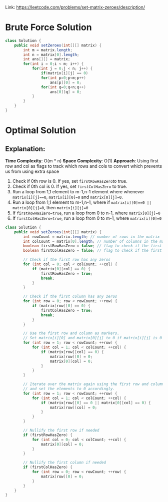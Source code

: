 Link: https://leetcode.com/problems/set-matrix-zeroes/description/
# Brute Force Solution


```java
class Solution {
    public void setZeroes(int[][] matrix) {
	    int m = matrix.length;
	    int n = matrix[0].length;
        int ans[][] = matrix;
	    for(int i = 0;i < m; i++) {
		    for(int j = 0;j < n; j++) {
			    if(matrix[i][j] == 0)
			    for(int p=0;p<m;p++)
				    ans[p][0] = 0;
			    for(int q=0;q<n;q++)
				    ans[0][q] = 0;
		    }
	    }
    }
}
```
# Optimal Solution
## Explanation:
**Time Complexity**: O(m * n)
**Space Complexity**: O(1)
**Approach**: Using first row and col as flags to track which rows and cols to convert which prevents us from using extra space
1. Check if 0th row is 0. If yes, set  ```firstRowHasZero```to true.
2. Check if 0th col is 0. If yes, set  ```firstColHasZero``` to true.
3. Run a loop from 1,1 element to m-1,n-1 element where whenever ```matrix[i][j]==0```,  ```matrix[i][0]=0``` and ```matrix[0][j]=0```.
4. Run a loop from 1,1 element to m-1,n-1, where if ```matrix[i][0]==0 || matrix[0][j]=0```, then ```matrix[i][j]=0``` 
5. If ``firstRowHasZero=true``, run a loop from 0 to n-1, where ```matrix[0][j]=0```
6. If ``firstColHasZero=true``, run a loop from 0 to m-1, where ```matrix[i][0]=0```

```java
class Solution {
    public void setZeroes(int[][] matrix) {
        int rowCount = matrix.length; // number of rows in the matrix
        int colCount = matrix[0].length; // number of columns in the matrix
        boolean firstRowHasZero = false; // flag to check if the first row contains a zero
        boolean firstColHasZero = false; // flag to check if the first column contains a zero

        // Check if the first row has any zeros
        for (int col = 0; col < colCount; ++col) {
            if (matrix[0][col] == 0) {
                firstRowHasZero = true;
                break;
            }
        }

        // Check if the first column has any zeros
        for (int row = 0; row < rowCount; ++row) {
            if (matrix[row][0] == 0) {
                firstColHasZero = true;
                break;
            }
        }

        // Use the first row and column as markers.
        // Set matrix[i][0] and matrix[0][j] to 0 if matrix[i][j] is 0
        for (int row = 1; row < rowCount; ++row) {
            for (int col = 1; col < colCount; ++col) {
                if (matrix[row][col] == 0) {
                    matrix[row][0] = 0;
                    matrix[0][col] = 0;
                }
            }
        }

        // Iterate over the matrix again using the first row and column as reference,
        // and set the elements to 0 accordingly.
        for (int row = 1; row < rowCount; ++row) {
            for (int col = 1; col < colCount; ++col) {
                if (matrix[row][0] == 0 || matrix[0][col] == 0) {
                    matrix[row][col] = 0;
                }
            }
        }

        // Nullify the first row if needed
        if (firstRowHasZero) {
            for (int col = 0; col < colCount; ++col) {
                matrix[0][col] = 0;
            }
        }

        // Nullify the first column if needed
        if (firstColHasZero) {
            for (int row = 0; row < rowCount; ++row) {
                matrix[row][0] = 0;
            }
        }
    }
}
```
